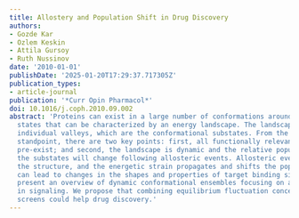 ```yaml
---
title: Allostery and Population Shift in Drug Discovery
authors:
- Gozde Kar
- Ozlem Keskin
- Attila Gursoy
- Ruth Nussinov
date: '2010-01-01'
publishDate: '2025-01-20T17:29:37.717305Z'
publication_types:
- article-journal
publication: '*Curr Opin Pharmacol*'
doi: 10.1016/j.coph.2010.09.002
abstract: 'Proteins can exist in a large number of conformations around their native
  states that can be characterized by an energy landscape. The landscape illustrates
  individual valleys, which are the conformational substates. From the functional
  standpoint, there are two key points: first, all functionally relevant substates
  pre-exist; and second, the landscape is dynamic and the relative populations of
  the substates will change following allosteric events. Allosteric events perturb
  the structure, and the energetic strain propagates and shifts the population. This
  can lead to changes in the shapes and properties of target binding sites. Here we
  present an overview of dynamic conformational ensembles focusing on allosteric events
  in signaling. We propose that combining equilibrium fluctuation concepts with genomic
  screens could help drug discovery.'
---
```

